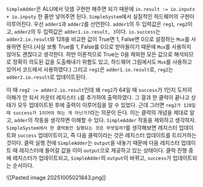 `SimpleAdder`은 ALU에서 덧셈 구현만 해주면 되기 때문에 `io.result := io.inputx + io.inputy` 한 줄만 넣어주면 된다.
`SimpleSystem`에서 실질적인 하드웨어의 구현이 이루어진다. 우선 `adder1`과 `adder2`를 선언한다. `adder1`의 두 입력값은 `reg1`, `reg2`이고, `adder2`의 두 입력값은 `adder1.io.result, 3`이다. `io.success`는 `adder2.io.result`와 128을 비교한 값이 True면 1, False면 0으로 설정하는 `Mux`를 사용하면 된다.(사실 보통 True를 1, False를 0으로 받아들이기 때문에 `Mux`를 사용하지 않아도 괜찮다고 생각한다. 하만 이론적으로 True는 0을 제외한 모든 값으로 해석되므로 정확히 의도된 값을 도출해내기 위함도 있고, 하드웨어 그림에서도 `Mux`를 사용하고 있어서 코드에서 사용하였다.) 그리고 `reg1`은 `adder1.io.result`로, `reg2`는 `adder2.io.result`로 업데이트된다.

이 때 `reg2 := adder2.io.result`인데 왜 `reg2`가 64일 때 `success`가 1인지 도저히 이해가 안 되서 카운터 레지스터 `i`를 추가하여 출력하였다. 그 결과 한 클럭이 끝나고 상태가 모두 업데이트된 후에 출력이 이루어짐을 알 수 있었다.
근데 그러면 ```reg2가 128일 때 success가 1이어야 하는 게 아닌가?```라는 의문이 든다. 이는 클럭의 개념을 제대로 알고, `adder`의 작동을 생각하면 이해할 수 있다. `SimpleAdder` 작동을 제외하고 생각하자. `SimpleSystem에서 한 클럭동안 실행되는 것은 무엇일까?`를 생각해보면 레지스터 업데이트와 `success` 업데이트이고, 즉 다음 클럭이라는 것은 레지스터 업데이트를 트리거하는 것이다. 클럭 실행 전에 `SimpleAdder`는 `output`을 내놓기 때문에 다음 레지스터 업데이트 때 레지스터에 들어갈 값을 이미 `output`으로 제공하고 있는 상태이다. 클럭 진행 중에 레지스터가 업데이트되고, `SimpleAdder`의 `output`이 바뀌고, `success`가 업데이트되는 순서이다.

![[Pasted image 20251005021843.png]]